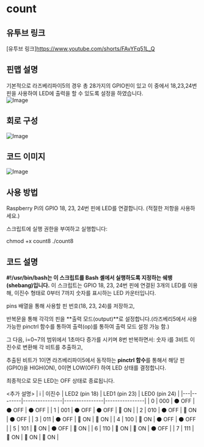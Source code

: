 # count

## 유투브 링크
[유투브 링크]https://www.youtube.com/shorts/FAvYFq51L_Q

## 핀맵 설명
기본적으로 라즈베리파이5의 경우 총 28가지의 GPIO핀이 있고 이 중에서 18,23,24번 핀을 사용하여 LED에 출력을 할 수 있도록 설정을 하였습니다.  
![Image](https://github.com/user-attachments/assets/ed056882-0848-4be4-bd1d-4461c4f25ebe)

## 회로 구성
![Image](https://github.com/user-attachments/assets/4c58c5a8-48d8-41d3-b6e7-3a0027d59efb)

## 코드 이미지
![Image](https://github.com/user-attachments/assets/f4b70bb0-d69b-4e58-a280-5c06173e72a8)

## 사용 방법
Raspberry Pi의 GPIO 18, 23, 24번 핀에 LED를 연결합니다.
(적절한 저항을 사용하세요.)

스크립트에 실행 권한을 부여하고 실행합니다:

chmod +x count8
./count8

## 코드 설명
**#!/usr/bin/bash는 이 스크립트를 Bash 셸에서 실행하도록 지정하는 쉐뱅(shebang)입니다.**
이 스크립트는 GPIO 18, 23, 24번 핀에 연결된 3개의 LED를 이용해,
이진수 형태로 0부터 7까지 숫자를 표시하는 LED 카운터입니다.

pins 배열을 통해 사용할 핀 번호(18, 23, 24)를 저장하고,

반복문을 통해 각각의 핀을 **출력 모드(output)**로 설정합니다.(라즈베리5에서 사용 가능한 pinctrl 함수를 통하여 출력(op)를 통하여 출력 모드 설정 가능 함.)

그 다음, i=0~7의 범위에서 1초마다 증가를 시키며 8번 반복하면서: 숫자 i를 3비트 이진수로 변환해 각 비트를 추출하고,

추출된 비트가 1이면 라즈베리파이5에서 동작하는 **pinctrl 함수**를 통해서 해당 핀(GPIO)을 HIGH(ON), 0이면 LOW(OFF) 하여 LED 상태를 결정합니다.

최종적으로 모든 LED는 OFF 상태로 종료됩니다.

<추가 설명>
| i | 이진수 | LED2 (pin 18) | LED1 (pin 23) | LED0 (pin 24) |
|---|--------|----------------|----------------|----------------|
| 0 | 000    | ⚫ OFF          | ⚫ OFF          | ⚫ OFF          |
| 1 | 001    | ⚫ OFF          | ⚫ OFF          | 🔴 ON           |
| 2 | 010    | ⚫ OFF          | 🔴 ON           | ⚫ OFF          |
| 3 | 011    | ⚫ OFF          | 🔴 ON           | 🔴 ON           |
| 4 | 100    | 🔴 ON           | ⚫ OFF          | ⚫ OFF          |
| 5 | 101    | 🔴 ON           | ⚫ OFF          | 🔴 ON           |
| 6 | 110    | 🔴 ON           | 🔴 ON           | ⚫ OFF          |
| 7 | 111    | 🔴 ON           | 🔴 ON           | 🔴 ON           |

